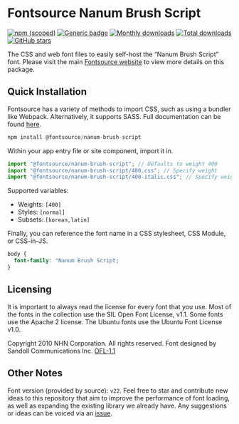 # Fontsource Nanum Brush Script

[![npm (scoped)](https://img.shields.io/npm/v/@fontsource/nanum-brush-script?color=brightgreen)](https://www.npmjs.com/package/@fontsource/nanum-brush-script) [![Generic badge](https://img.shields.io/badge/fontsource-passing-brightgreen)](https://github.com/fontsource/fontsource) [![Monthly downloads](https://badgen.net/npm/dm/@fontsource/nanum-brush-script)](https://github.com/fontsource/fontsource) [![Total downloads](https://badgen.net/npm/dt/@fontsource/nanum-brush-script)](https://github.com/fontsource/fontsource) [![GitHub stars](https://img.shields.io/github/stars/fontsource/fontsource.svg?style=social&label=Star)](https://github.com/fontsource/fontsource/stargazers)

The CSS and web font files to easily self-host the “Nanum Brush Script” font. Please visit the main [Fontsource website](https://fontsource.org/fonts/nanum-brush-script) to view more details on this package.

## Quick Installation

Fontsource has a variety of methods to import CSS, such as using a bundler like Webpack. Alternatively, it supports SASS. Full documentation can be found [here](https://beta.fontsource.org/docs/getting-started/introduction).

```javascript
npm install @fontsource/nanum-brush-script
```

Within your app entry file or site component, import it in.

```javascript
import "@fontsource/nanum-brush-script"; // Defaults to weight 400
import "@fontsource/nanum-brush-script/400.css"; // Specify weight
import "@fontsource/nanum-brush-script/400-italic.css"; // Specify weight and style

```

Supported variables:
- Weights: `[400]`
- Styles: `[normal]`
- Subsets: `[korean,latin]`

Finally, you can reference the font name in a CSS stylesheet, CSS Module, or CSS-in-JS.

```css
body {
  font-family: "Nanum Brush Script;
}
```

## Licensing
It is important to always read the license for every font that you use.
Most of the fonts in the collection use the SIL Open Font License, v1.1. Some fonts use the Apache 2 license. The Ubuntu fonts use the Ubuntu Font License v1.0.

Copyright  2010 NHN Corporation. All rights reserved. Font designed by Sandoll Communications Inc.
[OFL-1.1](http://scripts.sil.org/OFL)

## Other Notes
Font version (provided by source): `v22`.
Feel free to star and contribute new ideas to this repository that aim to improve the performance of font loading, as well as expanding the existing library we already have. Any suggestions or ideas can be voiced via an [issue](https://github.com/fontsource/fontsource/issues).